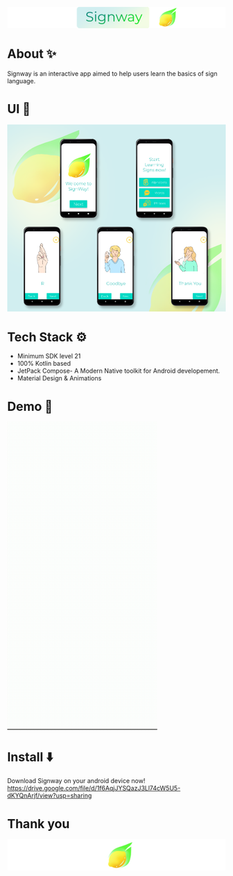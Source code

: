 ![](https://github.com/GDSC-AUM/Signway/blob/main/SignwayPreview/SignwayTitle.png)
# About ✨
Signway is an interactive app aimed to help users learn the basics of sign language.
# UI 🍋
![Ui preview](https://github.com/GDSC-AUM/Signway/blob/main/SignwayPreview/Sign%20ui%20Screenshots%20git.png)
# Tech Stack ⚙️
- Minimum SDK level 21
- 100% Kotlin based
- JetPack Compose- A Modern Native toolkit for Android developement.
- Material Design & Animations


# Demo 📱
![App gif](https://github.com/GDSC-AUM/Signway/blob/main/SignwayPreview/Signway.gif)

# Install ⬇️
Download Signway on your android device now!
<https://drive.google.com/file/d/1f6AqjJYSQazJ3Ll74cW5U5-dKYQnArjf/view?usp=sharing>
# Thank you
![logo](https://github.com/GDSC-AUM/Signway/blob/main/SignwayPreview/logo_banner.png)


